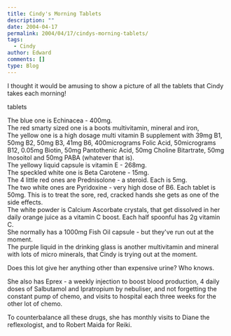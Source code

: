 ```yaml
---
title: Cindy's Morning Tablets
description: ""
date: 2004-04-17
permalink: 2004/04/17/cindys-morning-tablets/
tags:
  - Cindy
author: Edward
comments: []
type: Blog
---
```


I thought it would be amusing to show a picture of all the tablets that
Cindy takes each morning!

<wpg2>tablets</wpg2>

The blue one is Echinacea - 400mg.  
 The red smarty sized one is a boots multivitamin, mineral and iron,  
 The yellow one is a high dosage multi vitamin B supplement with 39mg
B1, 50mg B2, 50mg B3, 41mg B6, 400micrograms Folic Acid, 50micrograms
B12, 0.05mg Biotin, 50mg Pantothenic Acid, 50mg Choline Bitartrate, 50mg
Inosoitol and 50mg PABA (whatever that is).  
 The yellowy liquid capsule is vitamin E - 268mg.  
 The speckled white one is Beta Carotene - 15mg.  
 The 4 little red ones are Prednisolone - a steroid. Each is 5mg.  
 The two white ones are Pyridoxine - very high dose of B6. Each tablet
is 50mg. This is to treat the sore, red, cracked hands she gets as one
of the side effects.  
 The white powder is Calcium Ascorbate crystals, that get dissolved in
her daily orange juice as a vitamin C boost. Each half spoonful has 2g
vitamin C.  
 She normally has a 1000mg Fish Oil capsule - but they\'ve run out at
the moment.  
 The purple liquid in the drinking glass is another multivitamin and
mineral with lots of micro minerals, that Cindy is trying out at the
moment.

Does this lot give her anything other than expensive urine? Who knows.

She also has Eprex - a weekly injection to boost blood production, 4
daily doses of Salbutamol and Ipratropium by nebuliser, and not
forgetting the constant pump of chemo, and visits to hospital each three
weeks for the other lot of chemo.

To counterbalance all these drugs, she has monthly visits to Diane the
reflexologist, and to Robert Maida for Reiki.

